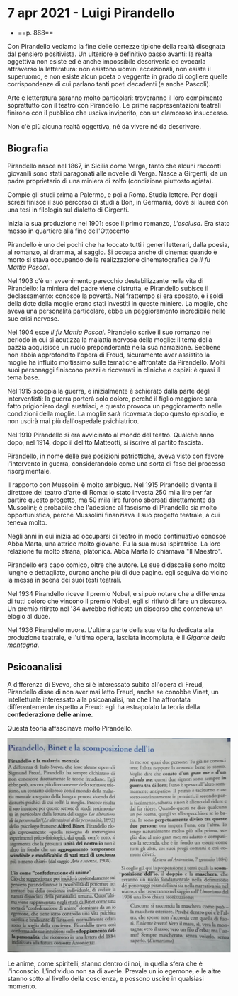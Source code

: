 # 7 apr 2021 - Luigi Pirandello
- ==p. 868==

Con Pirandello vediamo la fine delle certezze tipiche della realtà disegnata dal pensiero positivista.
Un ulteriore e definitivo passo avanti: la realtà oggettiva non esiste ed è anche impossibile descriverla ed evocarla attraverso la letteratura: non esistono uomini eccezionali, non esiste il superuomo, e non esiste alcun poeta o veggente in grado di cogliere quelle corrispondenze di cui parlano tanti poeti decadenti (e anche Pascoli).

Arte e letteratura saranno molto particolari: troveranno il loro compimento soprattutto con il teatro con Pirandello. Le prime rappresentazioni teatrali finirono con il pubblico che usciva inviperito, con un clamoroso insuccesso.

Non c'è più alcuna realtà oggettiva, né da vivere né da descrivere.

## Biografia

Pirandello nasce nel 1867, in Sicilia come Verga, tanto che alcuni racconti giovanili sono stati paragonati alle novelle di Verga.
Nasce a Girgenti, da un padre proprietario di una miniera di zolfo (condizione piuttosto agiata).

Compie gli studi prima a Palermo, e poi a Roma. Studia lettere.
Per degli screzi finisce il suo percorso di studi a Bon, in Germania, dove si laurea con una tesi in filologia sul dialetto di Girgenti.

Inizia la sua produzione nel 1901: esce il primo romanzo, _L'esclusa_. Era stato messo in quartiere alla fine dell'Ottocento

Pirandello è uno dei pochi che ha toccato tutti i generi letterari, dalla poesia, al romanzo, al dramma, al saggio. Si occupa anche di cinema: quando è morto si stava occupando della realizzazione cinematografica de _Il fu Mattia Pascal_.

Nel 1903 c'è un avvenimento parecchio destabilizzante nella vita di Pirandello: la miniera del padre viene distrutta, e Pirandello subisce il declassamento: conosce la povertà. Nel frattempo si era sposato, e i soldi della dote della moglie erano stati investiti in queste miniere.
La moglie, che aveva una personalità particolare, ebbe un peggioramento incredibile nelle sue crisi nervose.

Nel 1904 esce _Il fu Mattia Pascal_. Pirandello scrive il suo romanzo nel periodo in cui si acutizza la malattia nervosa della moglie: il tema della pazzia acquisisce un ruolo preponderante nella sua narrazione.
Sebbene non abbia approfondito l'opera di Freud, sicuramente aver assistito la moglie ha influito moltissimo sulle tematiche affrontate da Pirandello. Molti suoi personaggi finiscono pazzi e ricoverati in cliniche e ospizi: è quasi il tema base.

Nel 1915 scoppia la guerra, e inizialmente è schierato dalla parte degli interventisti: la guerra porterà solo dolore, perché il figlio maggiore sarà fatto prigioniero dagli austriaci, e questo provoca un peggioramento nelle condizioni della moglie.
La moglie sarà ricoverata dopo questo episodio, e non uscirà mai più dall'ospedale psichiatrico.

Nel 1910 Pirandello si era avvicinato al mondo del teatro.
Qualche anno dopo, nel 1914, dopo il delitto Matteotti, si iscrive al partito fascista.

Pirandello, in nome delle sue posizioni patriottiche, aveva visto con favore l'intervento in guerra, considerandolo come una sorta di fase del processo risorgimentale.

Il rapporto con Mussolini è molto ambiguo. Nel 1915 Pirandello diventa il direttore del teatro d'arte di Roma: lo stato investa 250 mila lire per far partire questo progetto, ma 50 mila lire furono sborsati direttamente da Mussolini; è probabile che l'adesione al fascismo di Pirandello sia molto opportunistica, perché Mussolini finanziava il suo progetto teatrale, a cui teneva molto.

Negli anni in cui inizia ad occuparsi di teatro in modo continuativo conosce Abba Marta, una attrice molto giovane. Fu la sua musa ispiratrice.
La loro relazione fu molto strana, platonica. Abba Marta lo chiamava "Il Maestro".

Pirandello era capo comico, oltre che autore. Le sue didascalie sono molto lunghe e dettagliate, durano anche più di due pagine. egli seguiva da vicino la messa in scena dei suoi testi teatrali.

Nel 1934 Pirandello riceve il premio Nobel, e si può notare che a differenza di tutti coloro che vincono il premio Nobel, egli si rifiutò di fare un discorso.
Un premio ritirato nel '34 avrebbe richiesto un discorso che conteneva un elogio al duce.

Nel 1936 Pirandello muore. L'ultima parte della sua vita fu dedicata alla produzione teatrale, e l'ultima opera, lasciata incompiuta, è il _Gigante della montagna_.

## Psicoanalisi

A differenza di Svevo, che si è interessato subito all'opera di Freud, Pirandello disse di non aver mai letto Freud, anche se conobbe Vinet, un intellettuale interessato alla psicoanalisi, ma che l'ha affrontata differentemente rispetto a Freud: egli ha estrapolato la teoria della **confederazione delle anime**.

Questa teoria affascinava molto Pirandello.

![Pirandello Binet](/assets/Pirandello%20Binet.jpeg)

Le anime, come spiritelli, stanno dentro di noi, in quella sfera che è l'inconscio. L'individuo non sa di averle. Prevale un io egemone, e le altre stanno sotto al livello della coscienza, e possono uscire in qualsiasi momento.
